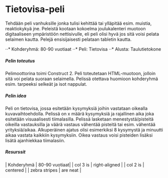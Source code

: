 # Tietovisa-peli

Tehdään peli vanhuksille jonka tulisi kehittää tai ylläpitää esim. muistia, reaktiokykyä jne. Peleistä kootaan kokoelma joulukalenteri muotoon digitaaliseen ympäristöön nettisivulle, eli peli olisi hyvä jos sitä voisi pelata selaimen kautta. Pelejä ensisijaisesti pelataan tabletin kautta.

⋅⋅* Kohderyhmä: 80-90 vuotiaat
⋅⋅* Peli: Tietovisa
⋅⋅* Alusta: Taulutietokone

##### Pelin toteutus

Pelimoottorina toimi Construct 2. Peli toteutetaan HTML-muotoon, jolloin sitä voi pelata suoraan selaimella. Pelissä otettava huomioon kohderyhmä esim. tarpeeksi selkeät ja isot nappulat.

##### Pelin idea

Peli on tietovisa, jossa esitetään kysymyksiä joihin vastataan oikealla kuvavaihtoehdolla. Pelissä on x määrä kysymyksiä ja rajallinen aika joka esitetään visuaalisesti tiimalasilla. Pelissä lasketaan menestystä/pisteitä oikeilla vastauksilla ja väärä vastaus vähentää pisteitä tai esim. vähentää yrityksiä/aikaa. Alkuperäinen ajatus olisi esimerkiksi 8 kysymystä ja minuutti aikaa vastata kaikkiin kysymyksiin. Oikea vastaus voisi pisteiden lisäksi lisätä ajanhiekkaa tiimalasiin.

##### Resurssit

| Kohderyhmä    | 80-90 vuotiaat|
| col 3 is      | right-aligned |
| col 2 is      | centered      |
| zebra stripes | are neat      |
